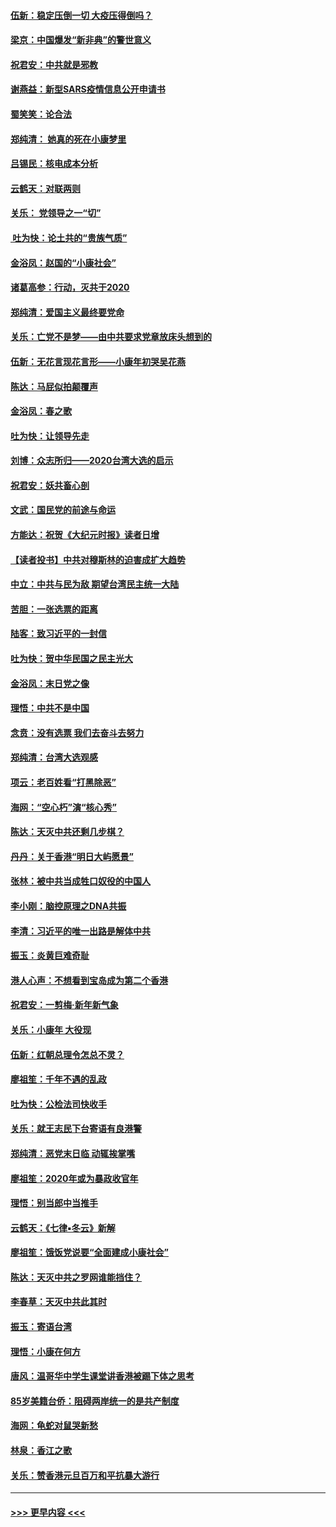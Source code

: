 #### [伍新：稳定压倒一切 大疫压得倒吗？](../pages/nsc993/n11812634.md?t=01221855) 
#### [梁京：中国爆发“新非典”的警世意义](../pages/nsc993/n11812554.md?t=01221855) 
#### [祝君安：中共就是邪教](../pages/nsc993/n11812431.md?t=01221855) 
#### [谢燕益：新型SARS疫情信息公开申请书](../pages/nsc993/n11808840.md?t=01221855) 
#### [蜀笑笑：论合法](../pages/nsc993/n11808064.md?t=01221855) 
#### [郑纯清： 她真的死在小康梦里](../pages/nsc993/n11806623.md?t=01221855) 
#### [吕锡民：核电成本分析](../pages/nsc993/n11806284.md?t=01221855) 
#### [云鹤天：对联两则](../pages/nsc993/n11805957.md?t=01221855) 
#### [关乐： 党领导之一“切”](../pages/nsc993/n11804505.md?t=01221855) 
#### [ 吐为快：论土共的“贵族气质”](../pages/nsc993/n11804490.md?t=01221855) 
#### [金浴凤：赵国的“小康社会”](../pages/nsc993/n11804452.md?t=01221855) 
#### [诸葛高参：行动，灭共于2020](../pages/nsc993/n11804120.md?t=01221855) 
#### [郑纯清：爱国主义最终要党命](../pages/nsc993/n11802197.md?t=01221855) 
#### [关乐：亡党不是梦——由中共要求党章放床头想到的](../pages/nsc993/n11802156.md?t=01221855) 
#### [伍新：无花言现花言形——小康年初哭吴花燕](../pages/nsc993/n11800044.md?t=01221855) 
#### [陈达：马屁似拍颠覆声](../pages/nsc993/n11800010.md?t=01221855) 
#### [金浴凤：春之歌](../pages/nsc993/n11797687.md?t=01221855) 
#### [吐为快：让领导先走](../pages/nsc993/n11797512.md?t=01221855) 
#### [刘博：众志所归——2020台湾大选的启示](../pages/nsc993/n11796878.md?t=01221855) 
#### [祝君安：妖共畜心剖](../pages/nsc993/n11794273.md?t=01221855) 
#### [文武：国民党的前途与命运](../pages/nsc993/n11794198.md?t=01221855) 
#### [方能达：祝贺《大纪元时报》读者日增](../pages/nsc993/n11793807.md?t=01221855) 
#### [【读者投书】中共对穆斯林的迫害成扩大趋势](../pages/nsc993/n11791371.md?t=01221855) 
#### [中立：中共与民为敌 期望台湾民主统一大陆](../pages/nsc993/n11790392.md?t=01221855) 
#### [苦胆：一张选票的距离](../pages/nsc993/n11788914.md?t=01221855) 
#### [陆客：致习近平的一封信](../pages/nsc993/n11788867.md?t=01221855) 
#### [吐为快：贺中华民国之民主光大](../pages/nsc993/n11788618.md?t=01221855) 
#### [金浴凤：末日党之像](../pages/nsc993/n11787475.md?t=01221855) 
#### [理悟：中共不是中国](../pages/nsc993/n11787463.md?t=01221855) 
#### [念贲：没有选票  我们去奋斗去努力](../pages/nsc993/n11787398.md?t=01221855) 
#### [郑纯清：台湾大选观感](../pages/nsc993/n11786210.md?t=01221855) 
#### [项云：老百姓看“打黑除恶”](../pages/nsc993/n11785398.md?t=01221855) 
#### [海网：“空心朽”演“核心秀”](../pages/nsc993/n11783874.md?t=01221855) 
#### [陈达：天灭中共还剩几步棋？](../pages/nsc993/n11783719.md?t=01221855) 
#### [丹丹：关于香港“明日大屿愿景”](../pages/nsc993/n11783273.md?t=01221855) 
#### [张林：被中共当成牲口奴役的中国人](../pages/nsc993/n11782397.md?t=01221855) 
#### [李小刚：脑控原理之DNA共振](../pages/nsc993/n11780962.md?t=01221855) 
#### [李清：习近平的唯一出路是解体中共](../pages/nsc993/n11780866.md?t=01221855) 
#### [振玉：炎黄巨难奇耻](../pages/nsc993/n11779632.md?t=01221855) 
#### [港人心声：不想看到宝岛成为第二个香港](../pages/nsc993/n11778817.md?t=01221855) 
#### [祝君安：一剪梅‧新年新气象](../pages/nsc993/n11776340.md?t=01221855) 
#### [关乐：小康年 大役现](../pages/nsc993/n11774213.md?t=01221855) 
#### [伍新：红朝总理令怎总不灵？](../pages/nsc993/n11770813.md?t=01221855) 
#### [廖祖笙：千年不遇的乱政](../pages/nsc993/n11770373.md?t=01221855) 
#### [吐为快：公检法司快收手](../pages/nsc993/n11770359.md?t=01221855) 
#### [关乐：就王志民下台寄语有良港警](../pages/nsc993/n11769903.md?t=01221855) 
#### [郑纯清：恶党末日临 动辄挨掌嘴](../pages/nsc993/n11769356.md?t=01221855) 
#### [廖祖笙：2020年或为暴政收官年](../pages/nsc993/n11768216.md?t=01221855) 
#### [理悟：别当郎中当推手](../pages/nsc993/n11768243.md?t=01221855) 
#### [云鹤天：《七律▪冬云》新解](../pages/nsc993/n11768204.md?t=01221855) 
#### [廖祖笙：饿饭党说要“全面建成小康社会”](../pages/nsc993/n11767482.md?t=01221855) 
#### [陈达：天灭中共之罗网谁能挡住？](../pages/nsc993/n11767465.md?t=01221855) 
#### [李春草：天灭中共此其时](../pages/nsc993/n11767452.md?t=01221855) 
#### [振玉：寄语台湾](../pages/nsc993/n11767432.md?t=01221855) 
#### [理悟：小康在何方](../pages/nsc993/n11767394.md?t=01221855) 
#### [唐风：温哥华中学生课堂讲香港被踢下体之思考](../pages/nsc993/n11766848.md?t=01221855) 
#### [85岁美籍台侨：阻碍两岸统一的是共产制度](../pages/nsc993/n11765043.md?t=01221855) 
#### [海网：龟蛇对鼠哭新愁](../pages/nsc993/n11764895.md?t=01221855) 
#### [林泉：香江之歌](../pages/nsc993/n11764415.md?t=01221855) 
#### [关乐：赞香港元旦百万和平抗暴大游行](../pages/nsc993/n11764382.md?t=01221855) 

----
#### [ >>> 更早内容 <<< ](../indexes/nsc993-earlier.md)
